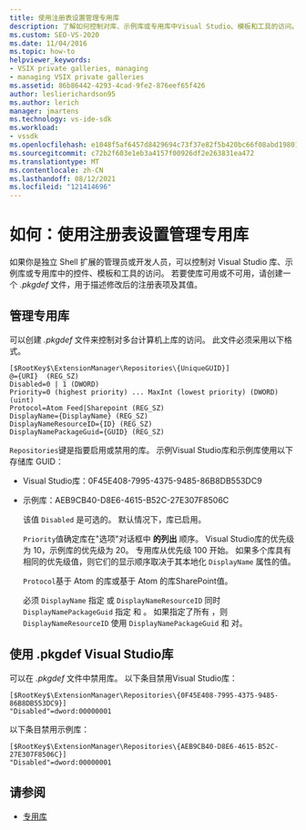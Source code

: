 ```yaml
---
title: 使用注册表设置管理专用库
description: 了解如何控制对库、示例库或专用库中Visual Studio、模板和工具的访问。
ms.custom: SEO-VS-2020
ms.date: 11/04/2016
ms.topic: how-to
helpviewer_keywords:
- VSIX private galleries, managing
- managing VSIX private galleries
ms.assetid: 86b86442-4293-4cad-9fe2-876eef65f426
author: leslierichardson95
ms.author: lerich
manager: jmartens
ms.technology: vs-ide-sdk
ms.workload:
- vssdk
ms.openlocfilehash: e1048f5af6457d8429694c73f37e82f5b420bc66f08abd198016388441346f40
ms.sourcegitcommit: c72b2f603e1eb3a4157f00926df2e263831ea472
ms.translationtype: MT
ms.contentlocale: zh-CN
ms.lasthandoff: 08/12/2021
ms.locfileid: "121414696"
---
```

# <a name="how-to-manage-a-private-gallery-by-using-registry-settings"></a>如何：使用注册表设置管理专用库
如果你是独立 Shell 扩展的管理员或开发人员，可以控制对 Visual Studio 库、示例库或专用库中的控件、模板和工具的访问。 若要使库可用或不可用，请创建一个 *.pkgdef* 文件，用于描述修改后的注册表项及其值。

## <a name="manage-private-galleries"></a>管理专用库
 可以创建 *.pkgdef* 文件来控制对多台计算机上库的访问。 此文件必须采用以下格式。

```
[$RootKey$\ExtensionManager\Repositories\{UniqueGUID}]
@={URI}  (REG_SZ)
Disabled=0 | 1 (DWORD)
Priority=0 (highest priority) ... MaxInt (lowest priority) (DWORD) (uint)
Protocol=Atom Feed|Sharepoint (REG_SZ)
DisplayName={DisplayName} (REG_SZ)
DisplayNameResourceID={ID} (REG_SZ)
DisplayNamePackageGuid={GUID} (REG_SZ)

```

 `Repositories`键是指要启用或禁用的库。 示例Visual Studio库和示例库使用以下存储库 GUID：

- Visual Studio库：0F45E408-7995-4375-9485-86B8DB553DC9

- 示例库：AEB9CB40-D8E6-4615-B52C-27E307F8506C

  该值 `Disabled` 是可选的。 默认情况下，库已启用。

  `Priority`值确定库在"选项"对话框中 **的列出** 顺序。 Visual Studio库的优先级为 10，示例库的优先级为 20。 专用库从优先级 100 开始。 如果多个库具有相同的优先级值，则它们的显示顺序取决于其本地化 `DisplayName` 属性的值。

  `Protocol`基于 Atom 的库或基于 Atom 的库SharePoint值。

  必须 `DisplayName` 指定 或 `DisplayNameResourceID` 同时 `DisplayNamePackageGuid` 指定 和 。 如果指定了所有 ，则 `DisplayNameResourceID` 使用 `DisplayNamePackageGuid` 和 对。

## <a name="disable-the-visual-studio-gallery-using-a-pkgdef-file"></a>使用 .pkgdef Visual Studio库
 可以在 *.pkgdef* 文件中禁用库。 以下条目禁用Visual Studio库：

```
[$RootKey$\ExtensionManager\Repositories\{0F45E408-7995-4375-9485-86B8DB553DC9}]
"Disabled"=dword:00000001

```

 以下条目禁用示例库：

```
[$RootKey$\ExtensionManager\Repositories\{AEB9CB40-D8E6-4615-B52C-27E307F8506C}]
"Disabled"=dword:00000001

```

## <a name="see-also"></a>请参阅
- [专用库](../extensibility/private-galleries.md)
